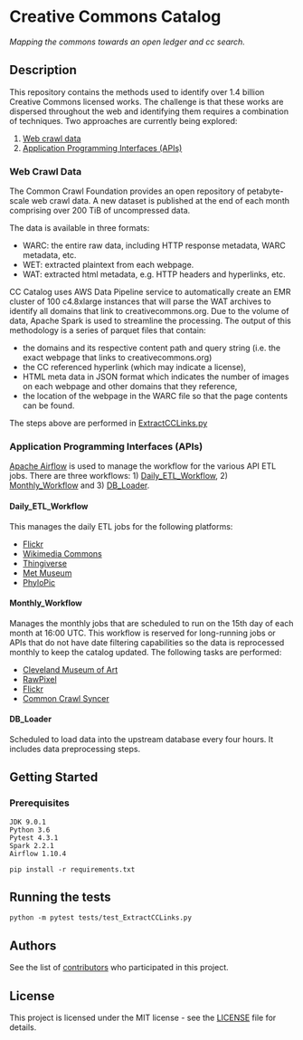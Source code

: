 # Creative Commons Catalog
*Mapping the commons towards an open ledger and cc search.*

## Description
This repository contains the methods used to identify over 1.4 billion Creative Commons licensed works. The challenge is that these works are dispersed throughout the web and identifying them requires a combination of techniques. Two approaches are currently being explored:
1. [Web crawl data](#web-crawl-data)
2. [Application Programming Interfaces (APIs)](#application-programming-interfaces-apis)

### Web Crawl Data
The Common Crawl Foundation provides an open repository of petabyte-scale web crawl data. A new dataset is published at the end of each month comprising over 200 TiB of uncompressed data. 

The data is available in three formats:
- WARC: the entire raw data, including HTTP response metadata, WARC metadata, etc.
- WET: extracted plaintext from each webpage.
- WAT: extracted html metadata, e.g. HTTP headers and hyperlinks, etc.

CC Catalog uses AWS Data Pipeline service to automatically create an EMR cluster of 100 c4.8xlarge instances that will parse the WAT archives to identify all domains that link to creativecommons.org. Due to the volume of data, Apache Spark is used to streamline the processing. The output of this methodology is a series of parquet files that contain:
- the domains and its respective content path and query string (i.e. the exact webpage that links to creativecommons.org)
- the CC referenced hyperlink (which may indicate a license), 
- HTML meta data in JSON format which indicates the number of images on each webpage and other domains that they reference, 
- the location of the webpage in the WARC file so that the page contents can be found.

The steps above are performed in [ExtractCCLinks.py](https://github.com/creativecommons/cccatalog/blob/master/src/ExtractCCLinks.py)

### Application Programming Interfaces (APIs)
[Apache Airflow](https://airflow.apache.org/) is used to manage the workflow for the various API ETL jobs. There are three workflows: 1) [Daily_ETL_Workflow](https://github.com/creativecommons/cccatalog/blob/master/src/airflow_dag/dailyWorkflow.py), 2) [Monthly_Workflow](https://github.com/creativecommons/cccatalog/blob/master/src/airflow_dag/monthlyWorkflow.py) and 3) [DB_Loader](https://github.com/creativecommons/cccatalog/blob/master/src/airflow_dag/loaderWorkflow.py).

#### Daily_ETL_Workflow
This manages the daily ETL jobs for the following platforms:
- [Flickr](https://github.com/creativecommons/cccatalog/blob/master/src/providers/api/Flickr.py)
- [Wikimedia Commons](https://github.com/creativecommons/cccatalog/blob/master/src/providers/api/WikimediaCommons.py)
- [Thingiverse](https://github.com/creativecommons/cccatalog/blob/master/src/providers/api/Thingiverse.py)
- [Met Museum](https://github.com/creativecommons/cccatalog/blob/master/src/providers/api/MetMuseum.py)
- [PhyloPic](https://github.com/creativecommons/cccatalog/blob/master/src/providers/api/PhyloPic.py)

#### Monthly_Workflow
Manages the monthly jobs that are scheduled to run on the 15th day of each month at 16:00 UTC. This workflow is reserved for long-running jobs or APIs that do not have date filtering capabilities so the data is reprocessed monthly to keep the catalog updated. The following tasks are performed:
- [Cleveland Museum of Art](https://github.com/creativecommons/cccatalog/blob/master/src/providers/api/ClevelandMuseum.py)
- [RawPixel](https://github.com/creativecommons/cccatalog/blob/master/src/providers/api/RawPixel.py)
- [Flickr](https://github.com/creativecommons/cccatalog/blob/master/src/providers/api/Flickr.py)
- [Common Crawl Syncer](https://github.com/creativecommons/cccatalog/blob/master/src/airflow_dag/commoncrawl_s3_syncer/SyncImageProviders.py)

#### DB_Loader
Scheduled to load data into the upstream database every four hours. It includes data preprocessing steps.

## Getting Started

### Prerequisites
```
JDK 9.0.1
Python 3.6
Pytest 4.3.1
Spark 2.2.1
Airflow 1.10.4

pip install -r requirements.txt
```

## Running the tests
```
python -m pytest tests/test_ExtractCCLinks.py
```

## Authors
See the list of [contributors](https://github.com/creativecommons/cccatalog/contributors) who participated in this project.

## License
This project is licensed under the MIT license - see the [LICENSE](LICENSE) file for details.
